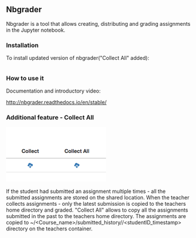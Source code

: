 ## Nbgrader
Nbgrader is a tool that allows creating, distributing and grading assignments in the Jupyter notebook.

### Installation
To install updated version of nbgrader("Collect All" added):

```!pip install --user  git+git://github.com/cybera/nbgrader.git@cybera-changes
```

### How to use it
Documentation and introductory video:

http://nbgrader.readthedocs.io/en/stable/

### Additional feature - Collect All

![](images/collect_all.png)

If the student had submitted an assignment multiple times - all the submitted assignments are stored on the shared location.
When the teacher collects assignments - only the latest submission is copied to the teachers home directory and graded.
"Collect All"  allows to copy all the assignments submitted in the past to the teachers home directory.
The assignments are copied to ~/<Course_name>/submitted_history/<assignment>/<studentID_timestamp> directory on the teachers container.
